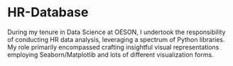 # HR-Database
During my tenure in Data Science at OESON, I undertook the responsibility of conducting HR data analysis, leveraging a spectrum of Python libraries. 
My role primarily encompassed crafting insightful visual representations employing Seaborn/Matplotlib and lots of different visualization forms.
